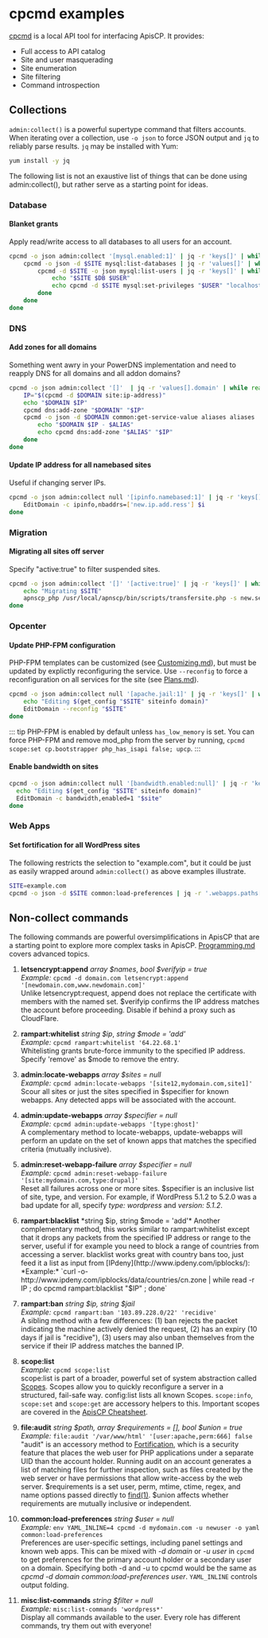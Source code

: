 # cpcmd examples

[cpcmd](CLI.md#cpcmd) is a local API tool for interfacing ApisCP. It provides:

- Full access to API catalog
- Site and user masquerading
- Site enumeration
- Site filtering
- Command introspection

## Collections
`admin:collect()` is a powerful supertype command that filters accounts. When iterating over a collection, use `-o json` to force JSON output and `jq` to reliably parse results. `jq` may be installed with Yum:

```bash
yum install -y jq
```
The following list is not an exaustive list of things that can be done using admin:collect(), but rather serve as a starting point for ideas.

### Database
#### Blanket grants
Apply read/write access to all databases to all users for an account. 
```bash
cpcmd -o json admin:collect '[mysql.enabled:1]' | jq -r 'keys[]' | while read SITE ; do 
	cpcmd -o json -d $SITE mysql:list-databases | jq -r 'values[]' | while read DB ; do 
		cpcmd -d $SITE -o json mysql:list-users | jq -r 'keys[]' | while read USER ; do 
			echo "$SITE $DB $USER"
			echo cpcmd -d $SITE mysql:set-privileges "$USER" "localhost" "$DB" '[read:true,write:true]'
		done
	done
done
```

### DNS
#### Add zones for all domains
Something went awry in your PowerDNS implementation and need to reapply DNS for all domains and all addon domains?
```bash
cpcmd -o json admin:collect '[]'  | jq -r 'values[].domain' | while read DOMAIN ; do 
	IP="$(cpcmd -d $DOMAIN site:ip-address)"
	echo "$DOMAIN $IP"
	cpcmd dns:add-zone "$DOMAIN" "$IP"
	cpcmd -o json -d $DOMAIN common:get-service-value aliases aliases | jq -r '.[]' | while read ALIAS ; do 
		echo "$DOMAIN $IP - $ALIAS"
		echo cpcmd dns:add-zone "$ALIAS" "$IP"
    done
done
```

#### Update IP address for all namebased sites
Useful if changing server IPs.

```bash
cpcmd -o json admin:collect null '[ipinfo.namebased:1]' | jq -r 'keys[]' | while read SITE ; do 
	EditDomain -c ipinfo,nbaddrs=['new.ip.add.ress'] $i
done
```

### Migration
#### Migrating all sites off server
Specify "active:true" to filter suspended sites.

```bash
cpcmd -o json admin:collect '[]' '[active:true]' | jq -r 'keys[]' | while read -r SITE ; do 
    echo "Migrating $SITE"
    apnscp_php /usr/local/apnscp/bin/scripts/transfersite.php -s new.server.name $SITE
done
```

### Opcenter

#### Update PHP-FPM configuration
PHP-FPM templates can be customized (see [Customizing.md](Customizing.md)), but must be updated by explictly reconfiguring the service. Use `--reconfig` to force a reconfiguration on all services for the site (see [Plans.md](Plans.md#editdomain)).
```bash
cpcmd -o json admin:collect null '[apache.jail:1]' | jq -r 'keys[]' | while read -r SITE ; do   
	echo "Editing $(get_config "$SITE" siteinfo domain)"
	EditDomain --reconfig "$SITE"
done
```
::: tip
PHP-FPM is enabled by default unless `has_low_memory` is set. You can force PHP-FPM and remove mod_php from the server by running, `cpcmd scope:set cp.bootstrapper php_has_isapi false; upcp`.
:::

#### Enable bandwidth on sites
```bash
cpcmd -o json admin:collect null '[bandwidth.enabled:null]' | jq -r 'keys[]' | while read -r site ; do
  echo "Editing $(get_config "$SITE" siteinfo domain)"
  EditDomain -c bandwidth,enabled=1 "$site"
done
```

### Web Apps
#### Set fortification for all WordPress sites
The following restricts the selection to "example.com", but it could be just as easily wrapped around `admin:collect()` as above examples illustrate.

```bash
SITE=example.com
cpcmd -o json -d $SITE common:load-preferences | jq -r '.webapps.paths[] | select(.type=="wordpress") | .hostname' | xargs -I {} cpcmd -d $SITE wordpress:fortify "{}";
```

## Non-collect commands
The following commands are powerful oversimplifications in ApisCP that are a starting point to explore more complex tasks in ApisCP. [Programming.md](Programming.md) covers advanced topics.

1. **letsencrypt:append** *array $names*, *bool $verifyip = true*  
   *Example:* `cpcmd -d domain.com letsencrypt:append '[newdomain.com,www.newdomain.com]'`  
   Unlike letsencrypt:request, append does not replace the certificate with members with the named set. $verifyip confirms the IP address matches the account before proceeding. Disable if behind a proxy such as CloudFlare.

2. **rampart:whitelist** *string $ip*, *string $mode = 'add'*  
   *Example:* `cpcmd rampart:whitelist '64.22.68.1'`  
   Whitelisting grants brute-force immunity to the specified IP address. Specify 'remove' as $mode to remove the entry.
   
3. **admin:locate-webapps** *array $sites = null*  
   *Example:* `cpcmd admin:locate-webapps '[site12,mydomain.com,site1]'`  
   Scour all sites or just the sites specified in $specifier for known webapps. Any detected apps will be associated with the account.
   
4. **admin:update-webapps** *array $specifier = null*  
   *Example:* `cpcmd admin:update-webapps '[type:ghost]'`  
   A complementary method to locate-webapps, update-webapps will perform an update on the set of known apps that matches the specified criteria (mutually inclusive).
   
5. **admin:reset-webapp-failure** *array $specifier = null*  
   *Example:* `cpcmd admin:reset-webapp-failure '[site:mydomain.com,type:drupal]'`  
   Reset all failures across one or more sites. $specifier is an inclusive list of site, type, and version. For example, if WordPress 5.1.2 to 5.2.0 was a bad update for all, specify *type: wordpress* and *version: 5.1.2*.
   
6. **rampart:blacklist** *string $ip, string $mode = 'add'*  
   Another complementary method, this works similar to rampart:whitelist except that it drops any packets from the specified IP address or range to the server, useful if for example you need to block a range of countries from accessing a server. blacklist works great with country bans too, just feed it a list as input from [IPdeny](http://www.ipdeny.com/ipblocks/):
   *Example:* `curl -o- http://www.ipdeny.com/ipblocks/data/countries/cn.zone | while read -r IP ; do cpcmd rampart:blacklist "$IP" ; done`

7. **rampart:ban** *string $ip, string $jail*  
   *Example:* `cpcmd rampart:ban '103.89.228.0/22' 'recidive'`  
   A sibling method with a few differences: (1) ban rejects the packet indicating the machine actively denied the request, (2) has an expiry (10 days if jail is "recidive"), (3) users may also unban themselves from the service if their IP address matches the banned IP.

8. **scope:list**  
   *Example:* `cpcmd scope:list`  
   scope:list is part of a broader, powerful set of system abstraction called [Scopes](https://gitlab.com/apisnetworks/apnscp/blob/master/docs/admin/Scopes.md). Scopes allow you to quickly reconfigure a server in a structured, fail-safe way. config:list lists all known Scopes. `scope:info`, `scope:set` and `scope:get` are accessory helpers to this. Important scopes are covered in the [ApisCP Cheatsheet](https://github.com/apisnetworks/apnscp-cheatsheet/blob/master/README.md#scopes).
   
9. **file:audit** *string $path, array $requirements = [], bool $union = true*  
   *Example:* `file:audit '/var/www/html' '[user:apache,perm:666] false`  
   "audit" is an accessory method to [Fortification](Fortification.md), which is a security feature that places the web user for PHP applications under a separate UID than the account holder. Running audit on an account generates a list of matching files for further inspection, such as files created by the web server or have permissions that allow write-access by the web server. \$requirements is a set user, perm, mtime, ctime, regex, and name options passed directly to [find(1)](http://man7.org/linux/man-pages/man1/find.1.html). \$union affects whether requirements are mutually inclusive or independent.
   
10. **common:load-preferences** *string $user = null*  
   *Example:* `env YAML_INLINE=4 cpcmd -d mydomain.com -u newuser -o yaml common:load-preferences`  
   Preferences are user-specific settings, including panel settings and known web apps. This can be mixed with *-d domain* or *-u user* in `cpcmd` to get preferences for the primary account holder or a secondary user on a domain. Specifying both -d and -u to cpcmd would be the same as *cpcmd -d domain common:load-preferences user*. `YAML_INLINE` controls output folding.

11. **misc:list-commands** *string $filter = null*  
    *Example:* `misc:list-commands 'wordpress*'`  
    Display all commands available to the user. Every role has different commands, try them out with everyone!